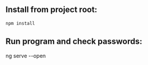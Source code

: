 
## Install from project root:
`npm install`

## Run program and check passwords:
ng serve --open





